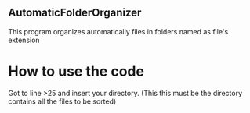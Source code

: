 ## AutomaticFolderOrganizer

This program organizes automatically files in folders named as file's extension 

# How to use the code

Got to line >25
and insert your directory. (This this must be the directory contains all the files to be sorted)

